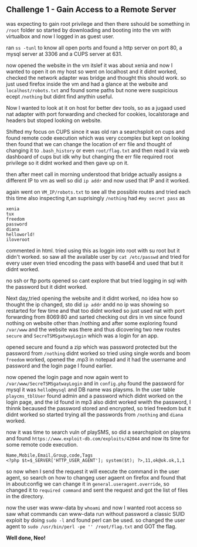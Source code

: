 ## Challenge 1 - Gain Access to a Remote Server

was expecting to gain root privilege and then there sshould be something in `/root` folder so started by downloading and booting into the vm with virtualbox and now I logged in as guest user.

ran `ss -tunl` to know all open ports and found a http server on port 80, a mysql server at 3306 and a CUPS server at 631.

now opened the website in the vm itslef it was about xenia and now I wanted to open it on my host so went on localhost and it didnt worked, checked the network adapter was bridge and thought this should work. so just used firefox inside the vm and had a glance at the website and `localhost/robots.txt` and found some paths but none were suspicious ecept `/nothing` but didnt find anythin useful.

Now I wanted to look at it on host for better dev tools, so as a jugaad used nat adapter with port forwarding and checked for cookies, localstorage and headers but stoped looking on website.

Shifted my focus on CUPS since it was old ran a searchsploit on cups and found remote code execution which was very ccomplex but kept on looking then found that we can change the location of err file and thought of changing it to `.bash_history` or even `root/flag.txt` and then read it via web dashboard of cups but idk why but changing the err file required root privilege so it didnt worked and then gave up on it.

then after meet call in morning understood that bridge actually assigns a different IP to vm as well so did `ip addr` and now used that IP and it worked.

again went on `VM_IP/robots.txt` to see all the possible routes and tried each this time also inspecting it,an suprisingly `/nothing` had `#my secret pass` as

```
xenia
tux
freedom
password
diana
helloworld!
iloveroot
```

commented in html. tried using this as loggin into root with su root but it didn't worked. so saw all the available user by `cat /etc/passwd` and tried for every user even tried encoding the pass with base64 and used that but it didnt worked.

no ssh or ftp ports opened so cant explore that but tried logging in sql with the password but it didnt worked.

Next day,tried opening the website and it didnt worked, no idea how so thought the ip changed, sto did `ip addr` andd no ip was showing so restarted for few time and that too didnt worked so just used nat with port forwarding from 8069:80 and sarted checking out dirs in vm since found nothing on website other than /nothing and after some exploring found `/var/www` and the website was there and thus dicovering two new routes `secure` and `SecreTSMSgatwayLogin` which was a login for an app.

opened secure and found a zip which was password protected but the password from `/nothing` didnt worked so tried using single words and boom `freedom` worked, opened the .mp3 in notepad and it had the username and password and the login page I found earlier.

now opened the login page and now again went to `/var/www/SecreTSMSgatwayLogin` and in `config.php` found the password for mysql it was `hello@mysql` and DB name was playsms. In the user table `playcms_tblUser` found admin and a password which didnt worked on the login page, and the id found in mp3 also didnt worked wwith the password, I thinnk becaused the password stored and encrypted, so tried freedom but it didnt worked so started trying all the passwords from `/nothing` and `diana` worked.

now it was time to search vuln of playSMS, so did a searchsploit on playsms and found `https://www.exploit-db.com/exploits/42044` and now its time for some remote code execution.

```csv
Name,Mobile,Email,Group,code,Tags
<?php $t=$_SERVER['HTTP_USER_AGENT']; system($t); ?>,11,ok@ok.ok,1,1
```

so now when I send the request it will execute the command in the user agent, so search on how to changeg user agaent on firefox and found that in about:config we can change it in `general.useragent.override`, so changed it to `required command` and sent the request and got the list of files in the directory.

now the user was www-data by `whoami` and now I wanted root access so saw what commands can www-data run without password a classic SUID exploit by doing `sudo -l` and found perl can be used. so changed the user agent to `sudo /usr/bin/perl -pe '' /root/flag.txt` and GOT the flag.

**Well done, Neo!**
